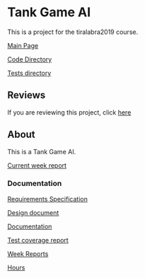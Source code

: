 # Tank Game AI

This is a project for the tiralabra2019 course.

[Main Page](https://github.com/porrasm/tiralabra-tank-game-ai)

[Code Directory](https://github.com/porrasm/tiralabra-tank-game-ai/tree/master/Assets/_Assets/Scripts/Games/TankGame/TankAI/)

[Tests directory](https://github.com/porrasm/tiralabra-tank-game-ai/tree/master/Assets/_Assets/Tests)

## Reviews

If you are reviewing this project, click [here](https://github.com/porrasm/tiralabra-tank-game-ai/tree/master/Documentation/reviews.md)

## About

This is a Tank Game AI.

[Current week report](https://github.com/porrasm/tiralabra-tank-game-ai/tree/master/Documentation/weeks/week4.md)


### Documentation

[Requirements Specification](https://github.com/porrasm/tiralabra-tank-game-ai/tree/master/Documentation/requirements-specification.md)

[Design document](https://github.com/porrasm/tiralabra-tank-game-ai/tree/master/Documentation/design-document.md)

[Documentation](https://github.com/porrasm/tiralabra-tank-game-ai/tree/master/Documentation)

[Test coverage report](https://porrasm.github.io/tiralabra-tank-game-ai/)

[Week Reports](https://github.com/porrasm/tiralabra-tank-game-ai/tree/master/Documentation/weeks)

[Hours](https://github.com/porrasm/tiralabra-tank-game-ai/tree/master/Documentation/hours.md)
